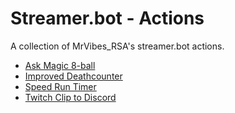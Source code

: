 # Streamer.bot - Actions
 A collection of MrVibes_RSA's streamer.bot actions.
 
+ [Ask Magic 8-ball](Magic-8-ball/README.md)
+ [Improved Deathcounter](Improved-Deathcounter/README.md)
+ [Speed Run Timer](Speed-Run-Timer/README.md)
+ [Twitch Clip to Discord](Clip-To-Discord/README.md)